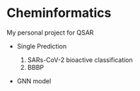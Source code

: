 # Cheminformatics

My personal project for QSAR

- Single Prediction
  1. SARs-CoV-2 bioactive classification
  2. BBBP

- GNN model

